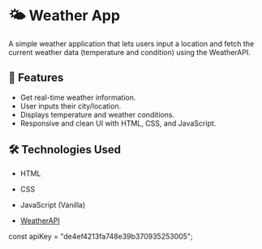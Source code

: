 # 🌤️ Weather App

A simple weather application that lets users input a location and fetch the current weather data (temperature and condition) using the WeatherAPI.

## 🚀 Features

- Get real-time weather information.
- User inputs their city/location.
- Displays temperature and weather conditions.
- Responsive and clean UI with HTML, CSS, and JavaScript.


## 🛠️ Technologies Used

- HTML
- CSS
- JavaScript (Vanilla)
  
- [WeatherAPI](https://www.weatherapi.com/)


const apiKey = "de4ef4213fa748e39b370935253005";

